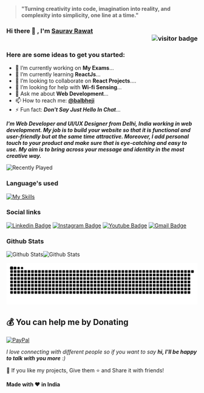 <!-- My profile -->

> **"Turning creativity into code, imagination into reality, and complexity into simplicity, one line at a time."**

### Hi there 👋 , I'm [Saurav Rawat](https://sauravrwt.github.io)<div  align="right"><img src="https://komarev.com/ghpvc/?username=SauRavRwT&label=Visitors&color=297865&style=flat" alt="visitor badge"/></div>

### Here are some ideas to get you started:

- 🔭 I’m currently working on **My Exams**...
- 🌱 I’m currently learning **ReactJs**...
- 👯 I’m looking to collaborate on **React Projects**....
- 🤔 I’m looking for help with **Wi-fi Sensing**...
- 💬 Ask me about **Web Development**...
- 📫 How to reach me: **[@balbheji](https://t.me/balbheji)**
- ⚡ Fun fact: **_Don't Say Just Hello In Chat_**...

**_I'm Web Developer and UI/UX Designer from Delhi, India working in web development. My job is to build your website so that it is functional and user-friendly but at the same time attractive. Moreover, I add personal touch to your product and make sure that is eye-catching and easy to use. My aim is to bring across your message and identity in the most creative way._**

![Recently Played](https://spotify-recently-played-readme.vercel.app/api?user=31yhbuia3m5aa5vkzebrgk7rujly&count=2&width=300)

### Language's used

[![My Skills](https://skillicons.dev/icons?i=react,bootstrap,js,html,css,tailwind,firebase,mongo,mysql,figma,nodejs,androidstudio,java)](#)

### Social links

[![Linkedin Badge](https://img.shields.io/badge/-SauRavRwT-blue?style=flat-square&logo=Linkedin&logoColor=white&link=https://www.linkedin.com/in/SauRavRwT/)](https://www.linkedin.com/in/SauRavRwT/)
[![Instagram Badge](https://img.shields.io/badge/-rawatsensei-purple?style=flat-square&logo=instagram&logoColor=white&link=https://instagram.com/rawatsensei/)](https://instagram.com/rawatsensei)
[![Youtube Badge](https://img.shields.io/badge/-balbheji-darkred?style=flat-square&logo=youtube&logoColor=white&link=https://www.youtube.com/@balbheji)](https://www.youtube.com/@balbheji)
[![Gmail Badge](https://img.shields.io/badge/-souravrawat142@gmail.com-c14438?style=flat-square&logo=Gmail&logoColor=white&link=mailto:souravrawat142@gmail.com)](mailto:souravrawat142@gmail.com)

### Github Stats

![Github Stats](https://github-readme-stats.vercel.app/api?username=SauRavRwT&theme=gotham&hide_border=true&include_all_commits=true&count_private=true)![Github Stats](https://github-readme-stats.vercel.app/api/top-langs/?username=SauRavRwT&theme=gotham&hide_border=true&include_all_commits=true&count_private=true&layout=compact)

![Snake animation](https://raw.githubusercontent.com/SauRavRwT/SauRavRwT/output/snake.svg)


## 💰 You can help me by Donating

[![PayPal](https://img.shields.io/badge/PayPal-00457C?style=for-the-badge&logo=paypal&logoColor=white)](https://paypal.me/paypal.me/Rawat2071)

_I love connecting with different people so if you want to say **hi, I'll be happy to talk with you more** :)_

💙 If you like my projects, Give them ⭐ and Share it with friends!

**Made with ❤️ in India**
